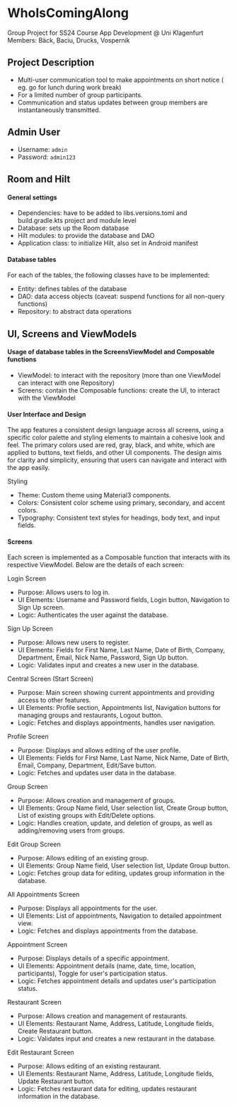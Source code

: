 # WhoIsComingAlong
Group Project for SS24 Course App Development @ Uni Klagenfurt
Members: Bäck, Baciu, Drucks, Vospernik
## Project Description
- Multi-user communication tool to make appointments on short notice
  ( eg. go for lunch during work break)
- For a limited number of group participants.
- Communication and status updates between group members are instantaneously transmitted.

## Admin User
- Username: `admin`
- Password: `admin123`

## Room and Hilt
#### General settings
- Dependencies: have to be added to libs.versions.toml and build.gradle.kts project and module level
- Database: sets up the Room database
- Hilt modules: to provide the database and DAO
- Application class: to initialize Hilt, also set in Android manifest

#### Database tables
For each of the tables, the following classes have to be implemented:
- Entity: defines tables of the database
- DAO: data access objects (caveat: suspend functions for all non-query functions)
- Repository: to abstract data operations

## UI, Screens and ViewModels
#### Usage of database tables in the ScreensViewModel and Composable functions
- ViewModel: to interact with the repository (more than one ViewModel can interact with one Repository)
- Screens: contain the Composable functions: create the UI, to interact with the ViewModel

#### User Interface and Design
The app features a consistent design language across all screens, using a specific color palette and styling elements to maintain a cohesive look and feel. The primary colors used are red, gray, black, and white, which are applied to buttons, text fields, and other UI components. The design aims for clarity and simplicity, ensuring that users can navigate and interact with the app easily.

Styling
- Theme: Custom theme using Material3 components.
- Colors: Consistent color scheme using primary, secondary, and accent colors.
- Typography: Consistent text styles for headings, body text, and input fields.

#### Screens
Each screen is implemented as a Composable function that interacts with its respective ViewModel. Below are the details of each screen:

Login Screen
- Purpose: Allows users to log in.
- UI Elements: Username and Password fields, Login button, Navigation to Sign Up screen.
- Logic: Authenticates the user against the database.

Sign Up Screen
- Purpose: Allows new users to register.
- UI Elements: Fields for First Name, Last Name, Date of Birth, Company, Department, Email, Nick Name, Password, Sign Up button.
- Logic: Validates input and creates a new user in the database.

Central Screen (Start Screen)
- Purpose: Main screen showing current appointments and providing access to other features.
- UI Elements: Profile section, Appointments list, Navigation buttons for managing groups and restaurants, Logout button.
- Logic: Fetches and displays appointments, handles user navigation.

Profile Screen
- Purpose: Displays and allows editing of the user profile.
- UI Elements: Fields for First Name, Last Name, Nick Name, Date of Birth, Email, Company, Department, Edit/Save button.
- Logic: Fetches and updates user data in the database.

Group Screen
- Purpose: Allows creation and management of groups.
- UI Elements: Group Name field, User selection list, Create Group button, List of existing groups with Edit/Delete options.
- Logic: Handles creation, update, and deletion of groups, as well as adding/removing users from groups.

Edit Group Screen
- Purpose: Allows editing of an existing group.
- UI Elements: Group Name field, User selection list, Update Group button.
- Logic: Fetches group data for editing, updates group information in the database.

All Appointments Screen
- Purpose: Displays all appointments for the user.
- UI Elements: List of appointments, Navigation to detailed appointment view.
- Logic: Fetches and displays appointments from the database.

Appointment Screen
- Purpose: Displays details of a specific appointment.
- UI Elements: Appointment details (name, date, time, location, participants), Toggle for user's participation status.
- Logic: Fetches appointment details and updates user's participation status.

Restaurant Screen
- Purpose: Allows creation and management of restaurants.
- UI Elements: Restaurant Name, Address, Latitude, Longitude fields, Create Restaurant button.
- Logic: Validates input and creates a new restaurant in the database.

Edit Restaurant Screen
- Purpose: Allows editing of an existing restaurant.
- UI Elements: Restaurant Name, Address, Latitude, Longitude fields, Update Restaurant button.
- Logic: Fetches restaurant data for editing, updates restaurant information in the database.


